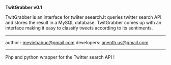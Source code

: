 **TwitGrabber v0.1**

TwitGrabber is an interface for twiiter seearch.It queries twitter search API and stores the result in a MySQL database.
TwitGrabber comes up with an interface making it easy to classify tweets according to its sentiments.
_______________________________________________________________________

author    : mevinbabuc@gmail.com
developers: anenth.us@gmail.com
_______________________________________________________________________

Php and python wrapper for the Twitter search API !
